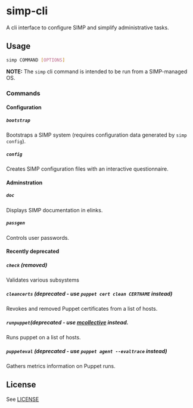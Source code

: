 # simp-cli

A cli interface to configure SIMP and simplify administrative tasks.

## Usage

```bash
simp COMMAND [OPTIONS]
```

**NOTE:** The `simp` cli command is intended to be run from a SIMP-managed OS.


### Commands
#### Configuration
##### `bootstrap`
Bootstraps a SIMP system (requires configuration data generated by `simp config`).</dd>

##### `config`
Creates SIMP configuration files with an interactive questionnaire.


#### Adminstration
##### `doc`
Displays SIMP documentation in elinks.

##### `passgen`
Controls user passwords.


#### Recently deprecated
##### `check` _(removed)_
Validates various subsystems

##### `cleancerts` _(deprecated - use `puppet cert clean CERTNAME` instead)_
Revokes and removed Puppet certificates from a list of hosts.

##### `runpuppet`_(deprecated - use [mcollective](http://puppetlabs.com/mcollective) instead._
Runs puppet on a list of hosts.


##### `puppeteval` _(deprecated - use `puppet agent --evaltrace` instead)_
Gathers metrics information on Puppet runs.


## License
See [LICENSE](LICENSE)
